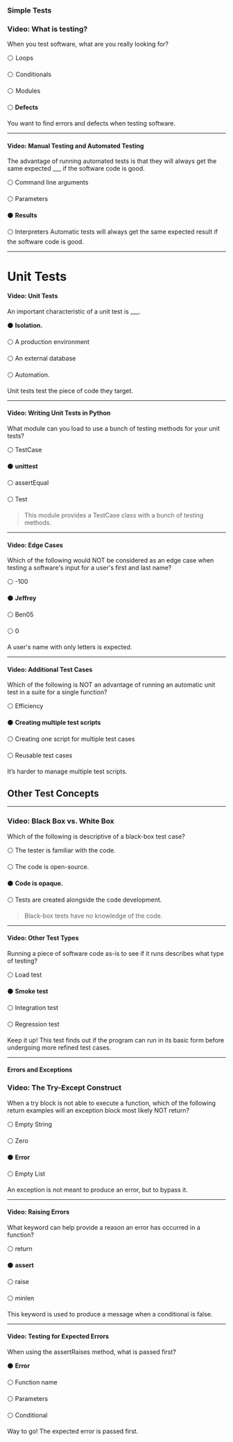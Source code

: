 ### Simple Tests


### Video: What is testing?

When you test software, what are you really looking for?

⚪  Loops

⚪  Conditionals

⚪  Modules

⚪ **Defects**

You want to find errors and defects when testing software. 

---

#### Video: Manual Testing and Automated Testing

The advantage of running automated tests is that they will always get the same expected ___ if the software code is good.

⚪ Command line arguments

⚪ Parameters

⚫ **Results**

⚪ Interpreters
Automatic tests will always get the same expected result if the software code is good.

---

# Unit Tests



#### Video: Unit Tests

An important characteristic of a unit test is ___. 

⚫ **Isolation.**

⚪ A production environment

⚪ An external database

⚪ Automation.

Unit tests test the piece of code they target.

----

#### Video: Writing Unit Tests in Python

What module can you load to use a bunch of testing methods for your unit tests?

⚪ TestCase

⚫ **unittest**

⚪ assertEqual

⚪ Test

> This module provides a TestCase class with a bunch of testing methods.

---

#### Video: Edge Cases

Which of the following would NOT be considered as an edge case when testing a software's input for a user's first and last name?

⚪ -100

⚫ **Jeffrey**

⚪ Ben05

⚪ 0

A user's name with only letters is expected.

---

#### Video: Additional Test Cases

Which of the following is NOT an advantage of running an automatic unit test in a suite for a single function?

⚪ Efficiency

⚫ **Creating multiple test scripts**

⚪ Creating one script for multiple test cases

⚪ Reusable test cases

It’s harder to manage multiple test scripts.



## Other Test Concepts

---

### Video: Black Box vs. White Box

Which of the following is descriptive of a black-box test case?

⚪ The tester is familiar with the code.

⚪ The code is open-source.

⚫ **Code is opaque.**

⚪ Tests are created alongside the code development.

> Black-box tests have no knowledge of the code.

---

#### Video: Other Test Types

Running a piece of software code as-is to see if it runs describes what type of testing?

⚪ Load test

⚫ **Smoke test**

⚪ Integration test

⚪ Regression test

Keep it up! This test finds out if the program can run in its basic form before undergoing more refined test cases.

---

#### Errors and Exceptions



### Video: The Try-Except Construct

When a try block is not able to execute a function, which of the following return examples will an exception block most likely NOT return?

⚪ Empty String

⚪ Zero

⚫ **Error**

⚪ Empty List

An exception is not meant to produce an error, but to bypass it. 

---

#### Video: Raising Errors

What keyword can help provide a reason an error has occurred in a function?

⚪ return

⚫ **assert**

⚪ raise

⚪ minlen

This keyword is used to produce a message when a conditional is false.

----

#### Video: Testing for Expected Errors

When using the assertRaises method, what is passed first?

 ⚫ **Error**

⚪ Function name

⚪ Parameters

⚪ Conditional

Way to go! The expected error is passed first.
